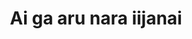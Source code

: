 --- 
title: "Ai ga aru nara iijanai"
publishdate: "2019-1-2T16:48:46+02:00"
src: "https://365manga.net/manga/ai-ga-aru-nara-iijanai"
image: "https://data.365manga.net/images/thumbnails/32631-ai-ga-aru-nara-iijanai.jpg"
description: " A manga picking up Yoshinaga and Takao's story a few years later. Takao, now a college graduate, starts up a small business with ex-classmates. However, the life of an adult is not what be expected it to be ultimately leaving him with his newly found inner turmoil."
---